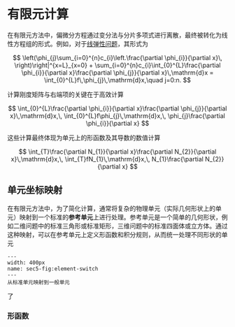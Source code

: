 # 有限元计算

在有限元方法中，偏微分方程通过变分法与分片多项式进行离散，最终被转化为线性方程组的形式。例如，对于[线弹性问题](../../Elasticity/chap1/sec9-numerical-simple.md)，其形式为

$$
\left(\phi_{j}\sum_{i=0}^{n}c_{i}\left.\frac{\partial \phi_{i}}{\partial x}\, \right)\right|^{x=L}_{x=0} + \sum_{i=0}^{n}c_{i}\int_{0}^{L}\frac{\partial \phi_{i}}{\partial x}\frac{\partial \phi_{j}}{\partial x}\,\mathrm{d}x = \int_{0}^{L}f\,\phi_{j}\,\mathrm{d}x,\quad j=0:n.
$$

计算刚度矩阵与右端项的关键在于高效计算

$$
\int_{0}^{L}\frac{\partial \phi_{i}}{\partial x}\frac{\partial \phi_{j}}{\partial x}\,\mathrm{d}x,\, \int_{0}^{L}f\phi_{j}\,\mathrm{d}x,\, \phi_{j}\frac{\partial \phi_{i}}{\partial x}
$$

这些计算最终体现为单元上的形函数及其导数的数值计算

$$
\int_{T}\frac{\partial N_{1}}{\partial x}\frac{\partial N_{2}}{\partial x}\,\mathrm{d}x,\, \int_{T}fN_{1}\,\mathrm{d}x,\, N_{1}\frac{\partial N_{2}}{\partial x}
$$

## 单元坐标映射

在有限元方法中，为了简化计算，通常将复杂的物理单元（实际几何形状上的单元）映射到一个标准的**参考单元**上进行处理。参考单元是一个简单的几何形状，例如二维问题中的标准三角形或标准矩形，三维问题中的标准四面体或立方体。通过这种映射，可以在参考单元上定义形函数和积分规则，从而统一处理不同形状的单元

```{figure} ../../../images/Math/chap1/std-element.png
---
width: 400px
name: sec5-fig:element-switch
---
从标准单元映射到一般单元
```
了
### 形函数


